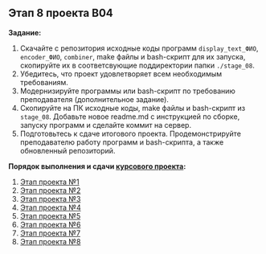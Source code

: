 ## Этап 8 проекта В04

__Задание:__  
1. Скачайте с репозитория исходные коды программ `display_text_ФИО`, `encoder_ФИО`, `combiner`, make файлы и bash-скрипт для их запуска, скопируйте их в соответсвующие поддиректории папки `./stage_08`.
2. Убедитесь, что проект удовлетворяет всем необходимым требованиям.
3. Модернизируйте программы или bash-скрипт по требованию преподавателя (дополнительное задание).
4. Скопируйте на ПК исходные коды, make файлы и bash-скрипт из `stage_08`. Добавьте новое readme.md с инструкцией по сборке, запуску программ и сделайте коммит на сервер.
5. Подготовьтесь к сдаче итогового проекта. Продемонстрируйте преподавателю работу программ и bash-скрипта, а также обновленный репозиторий. 

__Порядок выполнения и сдачи [курсового проекта](var_04_task.md):__
1. [Этап проекта №1](var_04_stage_01.md)
2. [Этап проекта №2](var_04_stage_02.md)
3. [Этап проекта №3](var_04_stage_03.md)
4. [Этап проекта №4](var_04_stage_04.md)
5. [Этап проекта №5](var_04_stage_05.md)
6. [Этап проекта №6](var_04_stage_06.md)
7. [Этап проекта №7](var_04_stage_07.md)
8. [Этап проекта №8](var_04_stage_08.md)
